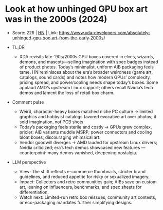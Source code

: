 # Look at how unhinged GPU box art was in the 2000s (2024)

- Score: 229 | [HN](https://news.ycombinator.com/item?id=45639498) | Link: https://www.xda-developers.com/absolutely-unhinged-gpu-box-art-from-the-early-2000s/

- TL;DR
  - XDA revisits late-’90s/2000s GPU boxes covered in elves, wizards, demons, and mascots—selling imagination with spec badges instead of product photos. Today’s minimalist, uniform AIB packaging feels tame. HN reminisces about the era’s broader weirdness (game art, catalogs, sound cards) and notes how modern GPUs’ complexity, pricing spread, and power/cooling needs shape today’s boxes. Some applaud AMD’s upstream Linux support; others recall Nvidia’s tech demos and lament the loss of retail-box charm.

- Comment pulse
  - Weird, character-heavy boxes matched niche PC culture → limited graphics and hobbyist catalogs favored evocative art over photos; it sold imagination, not PCB shots.
  - Today’s packaging feels sterile and costly → GPUs grew complex, pricier; AIB variants muddle MSRP; power connectors and cooling bloat boxes, discouraging whimsical art.
  - Vendor goodwill diverges → AMD lauded for upstream Linux drivers; Nvidia criticized; era’s tech demos showcased new features — counterpoint: many demos vanished, deepening nostalgia.

- LLM perspective
  - View: The shift reflects e-commerce thumbnails, stricter brand guidelines, and reduced appetite for risky or sexualized imagery.
  - Impact: Collectors and retro communities gain; AIBs save on custom art, leaning on influencers, benchmarks, and spec sheets for differentiation.
  - Watch next: Limited-run retro box reissues, community art contests, or eco-packaging mandates further simplifying designs.
